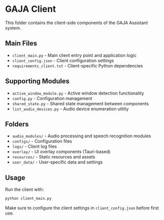 # GAJA Client

This folder contains the client-side components of the GAJA Assistant system.

## Main Files

- `client_main.py` - Main client entry point and application logic
- `client_config.json` - Client configuration settings
- `requirements_client.txt` - Client-specific Python dependencies

## Supporting Modules

- `active_window_module.py` - Active window detection functionality
- `config.py` - Configuration management
- `shared_state.py` - Shared state management between components
- `list_audio_devices.py` - Audio device enumeration utility

## Folders

- `audio_modules/` - Audio processing and speech recognition modules
- `configs/` - Configuration files
- `logs/` - Client log files
- `overlay/` - UI overlay components (Tauri-based)
- `resources/` - Static resources and assets
- `user_data/` - User-specific data and settings

## Usage

Run the client with:
```bash
python client_main.py
```

Make sure to configure the client settings in `client_config.json` before first use.
